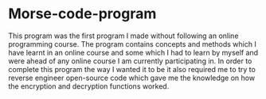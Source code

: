 # Morse-code-program

This program was the first program I made without following an online programming course. The program contains concepts and methods which I have learnt in an online course and some which I had to learn by myself and were ahead of any online course I am currently participating in. In order to complete this program the way I wanted it to be it also required me to try to reverse engineer open-source code which gave me the knowledge on how the encryption and decryption functions worked.
